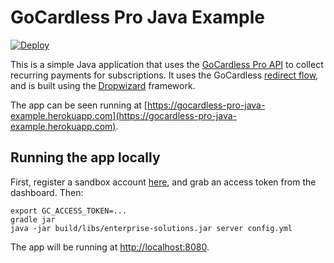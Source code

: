 # GoCardless Pro Java Example

[![Deploy](https://www.herokucdn.com/deploy/button.png)](https://heroku.com/deploy)

This is a simple Java application that uses the [GoCardless Pro API](https://developer.gocardless.com/pro/) to collect recurring payments for subscriptions.  It uses the GoCardless [redirect flow](https://developer.gocardless.com/pro/#api-endpoints-redirect-flows), and is built using the [Dropwizard](http://www.dropwizard.io) framework.

The app can be seen running at [https://gocardless-pro-java-example.herokuapp.com](https://gocardless-pro-java-example.herokuapp.com).

## Running the app locally

First, register a sandbox account [here](https://manage-sandbox.gocardless.com/), and grab an access token from the dashboard.  Then:

```
export GC_ACCESS_TOKEN=...
gradle jar
java -jar build/libs/enterprise-solutions.jar server config.yml
```

The app will be running at [http://localhost:8080](http://localhost:8080).
